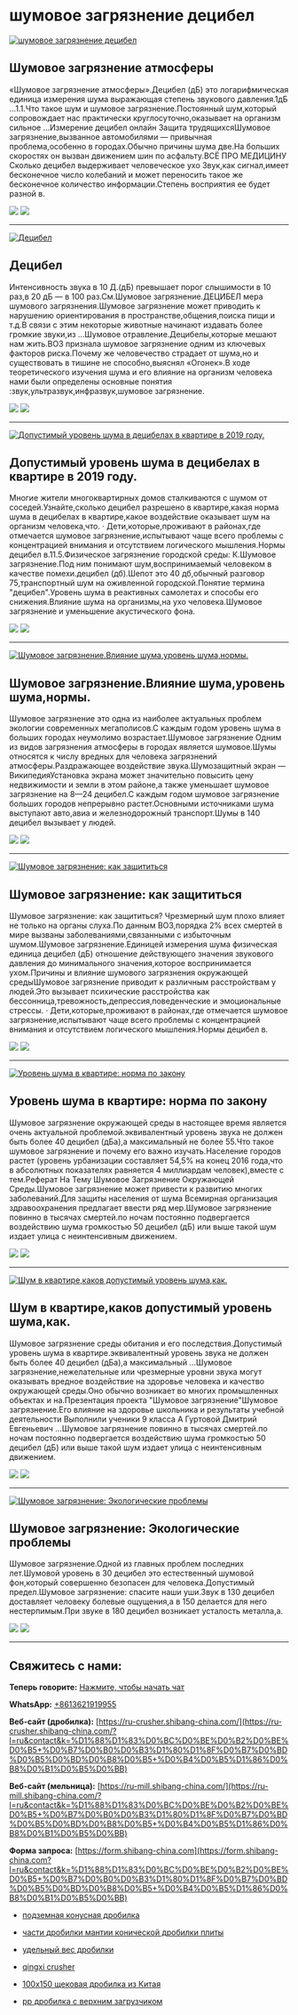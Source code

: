 # шумовое загрязнение децибел

<a href="https://swt.shibang-china.com/?l=ru&img&k=%D1%88%D1%83%D0%BC%D0%BE%D0%B2%D0%BE%D0%B5+%D0%B7%D0%B0%D0%B3%D1%80%D1%8F%D0%B7%D0%BD%D0%B5%D0%BD%D0%B8%D0%B5+%D0%B4%D0%B5%D1%86%D0%B8%D0%B1%D0%B5%D0%BB" target="_blank">![шумовое загрязнение децибел](http://static.shibang-china.com/all-800x300/567.jpg)</a>

## Шумовое загрязнение атмосферы
&#171;Шумовое загрязнение атмосферы&#187;.Децибел (дБ) это логарифмическая единица измерения шума выражающая степень звукового давления.1дБ …1.1.Что такое шум и шумовое загрязнение.Постоянный шум,который сопровождает нас практически круглосуточно,оказывает на организм сильное …Измерение децибел онлайн Защита трудящихсяШумовое загрязнение,вызванное автомобилями — привычная проблема,особенно в городах.Обычно причины шума две.На больших скоростях он вызван движением шин по асфальту.ВСЁ ПРО МЕДИЦИНУ Сколько децибел выдерживает человеческое ухо Звук,как сигнал,имеет бесконечное число колебаний и может переносить такое же бесконечное количество информации.Степень восприятия ее будет разной в.


<a href="https://whatsapp.shibangsoft.com/WhatsApp.php" target="_blank" title="WhatsApp">![](http://static.shibang-china.com/icon/whatsapp.png)</a> <a href="https://swt.shibang-china.com/?l=ru&icon&k=%D1%88%D1%83%D0%BC%D0%BE%D0%B2%D0%BE%D0%B5+%D0%B7%D0%B0%D0%B3%D1%80%D1%8F%D0%B7%D0%BD%D0%B5%D0%BD%D0%B8%D0%B5+%D0%B4%D0%B5%D1%86%D0%B8%D0%B1%D0%B5%D0%BB" target="_blank">![](http://static.shibang-china.com/icon/chat-ru.png)</a>

---

<a href="https://swt.shibang-china.com/?l=ru&img&k=%D1%88%D1%83%D0%BC%D0%BE%D0%B2%D0%BE%D0%B5+%D0%B7%D0%B0%D0%B3%D1%80%D1%8F%D0%B7%D0%BD%D0%B5%D0%BD%D0%B8%D0%B5+%D0%B4%D0%B5%D1%86%D0%B8%D0%B1%D0%B5%D0%BB" target="_blank">![Децибел](http://static.shibang-china.com/all-800x300/938.jpg)</a>

## Децибел
Интенсивность звука в 10 Д.(дБ) превышает порог слышимости в 10 раз,в 20 дБ — в 100 раз.См.Шумовое загрязнение.ДЕЦИБЕЛ мера шумового загрязнения.Шумовое загрязнение может приводить к нарушению ориентирования в пространстве,общения,поиска пищи и т.д.В связи с этим некоторые животные начинают издавать более громкие звуки,из …Шумовое отравление.Децибелы,которые мешают нам жить.ВОЗ признала шумовое загрязнение одним из ключевых факторов риска.Почему же человечество страдает от шума,но и существовать в тишине не способно,выяснял &#171;Огонек&#187;.В ходе теоретического изучения шума и его влияние на организм человека нами были определены основные понятия :звук,ультразвук,инфразвук,шумовое загрязнение.


<a href="https://whatsapp.shibangsoft.com/WhatsApp.php" target="_blank" title="WhatsApp">![](http://static.shibang-china.com/icon/whatsapp.png)</a> <a href="https://swt.shibang-china.com/?l=ru&icon&k=%D1%88%D1%83%D0%BC%D0%BE%D0%B2%D0%BE%D0%B5+%D0%B7%D0%B0%D0%B3%D1%80%D1%8F%D0%B7%D0%BD%D0%B5%D0%BD%D0%B8%D0%B5+%D0%B4%D0%B5%D1%86%D0%B8%D0%B1%D0%B5%D0%BB" target="_blank">![](http://static.shibang-china.com/icon/chat-ru.png)</a>

---

<a href="https://swt.shibang-china.com/?l=ru&img&k=%D1%88%D1%83%D0%BC%D0%BE%D0%B2%D0%BE%D0%B5+%D0%B7%D0%B0%D0%B3%D1%80%D1%8F%D0%B7%D0%BD%D0%B5%D0%BD%D0%B8%D0%B5+%D0%B4%D0%B5%D1%86%D0%B8%D0%B1%D0%B5%D0%BB" target="_blank">![Допустимый уровень шума в децибелах в квартире в 2019 году.](http://static.shibang-china.com/all-800x300/96.jpg)</a>

## Допустимый уровень шума в децибелах в квартире в 2019 году.
Многие жители многоквартирных домов сталкиваются с шумом от соседей.Узнайте,сколько децибел разрешено в квартире,какая норма шума в децибелах в квартире,какое воздействие оказывает шум на организм человека,что.&nbsp;&#0183;&#32;Дети,которые,проживают в районах,где отмечается шумовое загрязнение,испытывают чаще всего проблемы с концентрацией внимания и отсутствием логического мышления.Нормы децибел в.11.5.Физическое загрязнение городской среды: К.Шумовое загрязнение.Под ним понимают шум,воспринимаемый человеком в качестве помехи.децибел (дб).Шепот это 40 дб,обычный разговор 75,транспортный шум на оживленной городской.Понятие термина &quot;децибел&quot;.Уровень шума в реактивных самолетах и способы его снижения.Влияние шума на организмы,на ухо человека.Шумовое загрязнение и уменьшение акустического фона.


<a href="https://whatsapp.shibangsoft.com/WhatsApp.php" target="_blank" title="WhatsApp">![](http://static.shibang-china.com/icon/whatsapp.png)</a> <a href="https://swt.shibang-china.com/?l=ru&icon&k=%D1%88%D1%83%D0%BC%D0%BE%D0%B2%D0%BE%D0%B5+%D0%B7%D0%B0%D0%B3%D1%80%D1%8F%D0%B7%D0%BD%D0%B5%D0%BD%D0%B8%D0%B5+%D0%B4%D0%B5%D1%86%D0%B8%D0%B1%D0%B5%D0%BB" target="_blank">![](http://static.shibang-china.com/icon/chat-ru.png)</a>

---

<a href="https://swt.shibang-china.com/?l=ru&img&k=%D1%88%D1%83%D0%BC%D0%BE%D0%B2%D0%BE%D0%B5+%D0%B7%D0%B0%D0%B3%D1%80%D1%8F%D0%B7%D0%BD%D0%B5%D0%BD%D0%B8%D0%B5+%D0%B4%D0%B5%D1%86%D0%B8%D0%B1%D0%B5%D0%BB" target="_blank">![Шумовое загрязнение.Влияние шума,уровень шума,нормы.](http://static.shibang-china.com/all-800x300/1306.jpg)</a>

## Шумовое загрязнение.Влияние шума,уровень шума,нормы.
Шумовое загрязнение это одна из наиболее актуальных проблем экологии современных мегаполисов.С каждым годом уровень шума в больших городах неумолимо возрастает.Шумовое загрязнение Одним из видов загрязнения атмосферы в городах является шумовое.Шумы относятся к числу вредных для человека загрязнений атмосферы.Раздражающее воздействие звука.Шумозащитный экран — ВикипедияУстановка экрана может значительно повысить цену недвижимости и земли в этом районе,а также уменьшает шумовое загрязнение на 8—24 децибел.С каждым годом шумовое загрязнение больших городов непрерывно растет.Основными источниками шума выступают авто,авиа и железнодорожный транспорт.Шумы в 140 децибел вызывает у людей.


<a href="https://whatsapp.shibangsoft.com/WhatsApp.php" target="_blank" title="WhatsApp">![](http://static.shibang-china.com/icon/whatsapp.png)</a> <a href="https://swt.shibang-china.com/?l=ru&icon&k=%D1%88%D1%83%D0%BC%D0%BE%D0%B2%D0%BE%D0%B5+%D0%B7%D0%B0%D0%B3%D1%80%D1%8F%D0%B7%D0%BD%D0%B5%D0%BD%D0%B8%D0%B5+%D0%B4%D0%B5%D1%86%D0%B8%D0%B1%D0%B5%D0%BB" target="_blank">![](http://static.shibang-china.com/icon/chat-ru.png)</a>

---

<a href="https://swt.shibang-china.com/?l=ru&img&k=%D1%88%D1%83%D0%BC%D0%BE%D0%B2%D0%BE%D0%B5+%D0%B7%D0%B0%D0%B3%D1%80%D1%8F%D0%B7%D0%BD%D0%B5%D0%BD%D0%B8%D0%B5+%D0%B4%D0%B5%D1%86%D0%B8%D0%B1%D0%B5%D0%BB" target="_blank">![Шумовое загрязнение: как защититься](http://static.shibang-china.com/all-800x300/200.jpg)</a>

## Шумовое загрязнение: как защититься
Шумовое загрязнение: как защититься? Чрезмерный шум плохо влияет не только на органы слуха.По данным ВОЗ,порядка 2% всех смертей в мире вызваны заболеваниями,связанными с избыточным шумом.Шумовое загрязнение.Единицей измерения шума физическая единица децибел (дБ) отношение действующего значения звукового давления до минимального значения,которое воспринимается ухом.Причины и влияние шумового загрязнения окружающей средыШумовое загрязнение приводит к различным расстройствам у людей.Это вызывает психические расстройства как бессонница,тревожность,депрессия,поведенческие и эмоциональные стрессы.&nbsp;&#0183;&#32;Дети,которые,проживают в районах,где отмечается шумовое загрязнение,испытывают чаще всего проблемы с концентрацией внимания и отсутствием логического мышления.Нормы децибел в.


<a href="https://whatsapp.shibangsoft.com/WhatsApp.php" target="_blank" title="WhatsApp">![](http://static.shibang-china.com/icon/whatsapp.png)</a> <a href="https://swt.shibang-china.com/?l=ru&icon&k=%D1%88%D1%83%D0%BC%D0%BE%D0%B2%D0%BE%D0%B5+%D0%B7%D0%B0%D0%B3%D1%80%D1%8F%D0%B7%D0%BD%D0%B5%D0%BD%D0%B8%D0%B5+%D0%B4%D0%B5%D1%86%D0%B8%D0%B1%D0%B5%D0%BB" target="_blank">![](http://static.shibang-china.com/icon/chat-ru.png)</a>

---

<a href="https://swt.shibang-china.com/?l=ru&img&k=%D1%88%D1%83%D0%BC%D0%BE%D0%B2%D0%BE%D0%B5+%D0%B7%D0%B0%D0%B3%D1%80%D1%8F%D0%B7%D0%BD%D0%B5%D0%BD%D0%B8%D0%B5+%D0%B4%D0%B5%D1%86%D0%B8%D0%B1%D0%B5%D0%BB" target="_blank">![Уровень шума в квартире: норма по закону](http://static.shibang-china.com/all-800x300/973.jpg)</a>

## Уровень шума в квартире: норма по закону
Шумовое загрязнение окружающей среды в настоящее время является очень актуальной проблемой.эквивалентный уровень звука не должен быть более 40 децибел (дБа),а максимальный не более 55.Что такое шумовое загрязнение и почему его важно изучать.Население городов растет (уровень урбанизации составляет 54,5% на конец 2016 года,что в абсолютных показателях равняется 4 миллиардам человек),вместе с тем.Реферат На Тему Шумовое Загрязнение Окружающей Среды.Шумовое загрязнение может привести к развитию многих заболеваний.Для защиты населения от шума Всемирная организация здравоохранения предлагает ввести ряд мер.Шумовое загрязнение повинно в тысячах смертей.по ночам постоянно подвергается воздействию шума громкостью 50 децибел (дБ) или выше такой шум издает улица с неинтенсивным движением.


<a href="https://whatsapp.shibangsoft.com/WhatsApp.php" target="_blank" title="WhatsApp">![](http://static.shibang-china.com/icon/whatsapp.png)</a> <a href="https://swt.shibang-china.com/?l=ru&icon&k=%D1%88%D1%83%D0%BC%D0%BE%D0%B2%D0%BE%D0%B5+%D0%B7%D0%B0%D0%B3%D1%80%D1%8F%D0%B7%D0%BD%D0%B5%D0%BD%D0%B8%D0%B5+%D0%B4%D0%B5%D1%86%D0%B8%D0%B1%D0%B5%D0%BB" target="_blank">![](http://static.shibang-china.com/icon/chat-ru.png)</a>

---

<a href="https://swt.shibang-china.com/?l=ru&img&k=%D1%88%D1%83%D0%BC%D0%BE%D0%B2%D0%BE%D0%B5+%D0%B7%D0%B0%D0%B3%D1%80%D1%8F%D0%B7%D0%BD%D0%B5%D0%BD%D0%B8%D0%B5+%D0%B4%D0%B5%D1%86%D0%B8%D0%B1%D0%B5%D0%BB" target="_blank">![Шум в квартире,каков допустимый уровень шума,как.](http://static.shibang-china.com/all-800x300/170.jpg)</a>

## Шум в квартире,каков допустимый уровень шума,как.
Шумовое загрязнение среды обитания и его последствия.Допустимый уровень шума в квартире.эквивалентный уровень звука не должен быть более 40 децибел (дБа),а максимальный …Шумовое загрязнение,нежелательные или чрезмерные уровни звука могут оказывать вредное воздействие на здоровье человека и качество окружающей среды.Оно обычно возникает во многих промышленных объектах и на.Презентация проекта &quot;Шумовое загрязнение&quot;Шумовое загрязнение.Его влияние на здоровье школьника и результаты учебной деятельности Выполнили ученики 9 класса А Гуртовой Дмитрий Евгеньевич …Шумовое загрязнение повинно в тысячах смертей.по ночам постоянно подвергается воздействию шума громкостью 50 децибел (дБ) или выше такой шум издает улица с неинтенсивным движением.


<a href="https://whatsapp.shibangsoft.com/WhatsApp.php" target="_blank" title="WhatsApp">![](http://static.shibang-china.com/icon/whatsapp.png)</a> <a href="https://swt.shibang-china.com/?l=ru&icon&k=%D1%88%D1%83%D0%BC%D0%BE%D0%B2%D0%BE%D0%B5+%D0%B7%D0%B0%D0%B3%D1%80%D1%8F%D0%B7%D0%BD%D0%B5%D0%BD%D0%B8%D0%B5+%D0%B4%D0%B5%D1%86%D0%B8%D0%B1%D0%B5%D0%BB" target="_blank">![](http://static.shibang-china.com/icon/chat-ru.png)</a>

---

<a href="https://swt.shibang-china.com/?l=ru&img&k=%D1%88%D1%83%D0%BC%D0%BE%D0%B2%D0%BE%D0%B5+%D0%B7%D0%B0%D0%B3%D1%80%D1%8F%D0%B7%D0%BD%D0%B5%D0%BD%D0%B8%D0%B5+%D0%B4%D0%B5%D1%86%D0%B8%D0%B1%D0%B5%D0%BB" target="_blank">![Шумовое загрязнение: Экологические проблемы](http://static.shibang-china.com/all-800x300/6.jpg)</a>

## Шумовое загрязнение: Экологические проблемы
Шумовое загрязнение.Одной из главных проблем последних лет.Шумовой уровень в 30 децибел это естественный шумовой фон,который совершенно безопасен для человека.Допустимый предел.Шумовое загрязнение: спасите наши уши.Звук в 130 децибел доставляет человеку болевые ощущения,а в 150 делается для него нестерпимым.При звуке в 180 децибел возникает усталость металла,а.

<a href="https://whatsapp.shibangsoft.com/WhatsApp.php" target="_blank" title="WhatsApp">![](http://static.shibang-china.com/icon/whatsapp.png)</a> <a href="https://swt.shibang-china.com/?l=ru&icon&k=%D1%88%D1%83%D0%BC%D0%BE%D0%B2%D0%BE%D0%B5+%D0%B7%D0%B0%D0%B3%D1%80%D1%8F%D0%B7%D0%BD%D0%B5%D0%BD%D0%B8%D0%B5+%D0%B4%D0%B5%D1%86%D0%B8%D0%B1%D0%B5%D0%BB" target="_blank">![](http://static.shibang-china.com/icon/chat-ru.png)</a>

---
## Свяжитесь с нами:

**Теперь говорите:** [Нажмите, чтобы начать чат](https://swt.shibang-china.com?l=ru&contact&k=%D1%88%D1%83%D0%BC%D0%BE%D0%B2%D0%BE%D0%B5+%D0%B7%D0%B0%D0%B3%D1%80%D1%8F%D0%B7%D0%BD%D0%B5%D0%BD%D0%B8%D0%B5+%D0%B4%D0%B5%D1%86%D0%B8%D0%B1%D0%B5%D0%BB)

**WhatsApp:**  [+8613621919955](https://whatsapp.shibangsoft.com/WhatsApp.php)

**Веб-сайт (дробилка):** [https://ru-crusher.shibang-china.com/](https://ru-crusher.shibang-china.com/?l=ru&contact&k=%D1%88%D1%83%D0%BC%D0%BE%D0%B2%D0%BE%D0%B5+%D0%B7%D0%B0%D0%B3%D1%80%D1%8F%D0%B7%D0%BD%D0%B5%D0%BD%D0%B8%D0%B5+%D0%B4%D0%B5%D1%86%D0%B8%D0%B1%D0%B5%D0%BB)

**Веб-сайт (мельница):** [https://ru-mill.shibang-china.com/](https://ru-mill.shibang-china.com/?l=ru&contact&k=%D1%88%D1%83%D0%BC%D0%BE%D0%B2%D0%BE%D0%B5+%D0%B7%D0%B0%D0%B3%D1%80%D1%8F%D0%B7%D0%BD%D0%B5%D0%BD%D0%B8%D0%B5+%D0%B4%D0%B5%D1%86%D0%B8%D0%B1%D0%B5%D0%BB)

**Форма запроса:** [https://form.shibang-china.com](https://form.shibang-china.com?l=ru&contact&k=%D1%88%D1%83%D0%BC%D0%BE%D0%B2%D0%BE%D0%B5+%D0%B7%D0%B0%D0%B3%D1%80%D1%8F%D0%B7%D0%BD%D0%B5%D0%BD%D0%B8%D0%B5+%D0%B4%D0%B5%D1%86%D0%B8%D0%B1%D0%B5%D0%BB)

* [подземная конусная дробилка](../125/%D0%BF%D0%BE%D0%B4%D0%B7%D0%B5%D0%BC%D0%BD%D0%B0%D1%8F%20%D0%BA%D0%BE%D0%BD%D1%83%D1%81%D0%BD%D0%B0%D1%8F%20%D0%B4%D1%80%D0%BE%D0%B1%D0%B8%D0%BB%D0%BA%D0%B0.md)

* [части дробилки мантии конической дробилки плиты](../125/%D1%87%D0%B0%D1%81%D1%82%D0%B8%20%D0%B4%D1%80%D0%BE%D0%B1%D0%B8%D0%BB%D0%BA%D0%B8%20%D0%BC%D0%B0%D0%BD%D1%82%D0%B8%D0%B8%20%D0%BA%D0%BE%D0%BD%D0%B8%D1%87%D0%B5%D1%81%D0%BA%D0%BE%D0%B9%20%D0%B4%D1%80%D0%BE%D0%B1%D0%B8%D0%BB%D0%BA%D0%B8%20%D0%BF%D0%BB%D0%B8%D1%82%D1%8B.md)

* [удельный вес дробилки](../121/%D1%83%D0%B4%D0%B5%D0%BB%D1%8C%D0%BD%D1%8B%D0%B9%20%D0%B2%D0%B5%D1%81%20%D0%B4%D1%80%D0%BE%D0%B1%D0%B8%D0%BB%D0%BA%D0%B8.md)

* [qingxi crusher](../124/qingxi%20crusher.md)

* [100x150 щековая дробилка из Китая](../122/100x150%20%D1%89%D0%B5%D0%BA%D0%BE%D0%B2%D0%B0%D1%8F%20%D0%B4%D1%80%D0%BE%D0%B1%D0%B8%D0%BB%D0%BA%D0%B0%20%D0%B8%D0%B7%20%D0%9A%D0%B8%D1%82%D0%B0%D1%8F.md)

* [pp дробилка с верхним загрузчиком](../122/pp%20%D0%B4%D1%80%D0%BE%D0%B1%D0%B8%D0%BB%D0%BA%D0%B0%20%D1%81%20%D0%B2%D0%B5%D1%80%D1%85%D0%BD%D0%B8%D0%BC%20%D0%B7%D0%B0%D0%B3%D1%80%D1%83%D0%B7%D1%87%D0%B8%D0%BA%D0%BE%D0%BC.md)